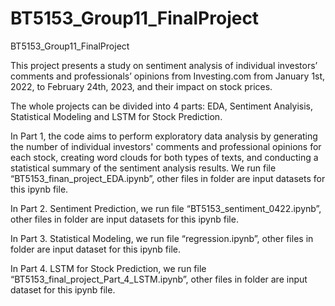 # BT5153_Group11_FinalProject
BT5153_Group11_FinalProject

This project presents a study on sentiment analysis of individual investors’ comments and professionals’ opinions from Investing.com from January 1st, 2022, to February 24th, 2023, and their impact on stock prices. 

The whole projects can be divided into 4 parts: EDA, Sentiment Analyisis, Statistical Modeling and LSTM for Stock Prediction.

In Part 1, the code aims to perform exploratory data analysis by generating the number of individual investors' comments and professional opinions for each stock, creating word clouds for both types of texts, and conducting a statistical summary of the sentiment analysis results. We run file “BT5153_finan_project_EDA.ipynb”, other files in folder are input datasets for this ipynb file.

In Part 2. Sentiment Prediction, we run file “BT5153_sentiment_0422.ipynb”, other files in folder are input datasets for this ipynb file.

In Part 3. Statistical Modeling, we run file “regression.ipynb”, other files in folder are input dataset for this ipynb file.

In Part 4. LSTM for Stock Prediction, we run file “BT5153_final_project_Part_4_LSTM.ipynb”, other files in folder are input dataset for this ipynb file.
